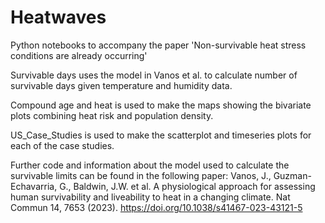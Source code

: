 # Heatwaves
Python notebooks to accompany the paper 'Non-survivable heat stress conditions are already occurring'

Survivable days uses the model in Vanos et al. to calculate number of survivable days given temperature and humidity data.

Compound age and heat is used to make the maps showing the bivariate plots combining heat risk and population density.

US_Case_Studies is used to make the scatterplot and timeseries plots for each of the case studies. 

Further code and information about the model used to calculate the survivable limits can be found in the following paper:
Vanos, J., Guzman-Echavarria, G., Baldwin, J.W. et al. A physiological approach for assessing human survivability and liveability to heat in a changing climate. Nat Commun 14, 7653 (2023). https://doi.org/10.1038/s41467-023-43121-5
